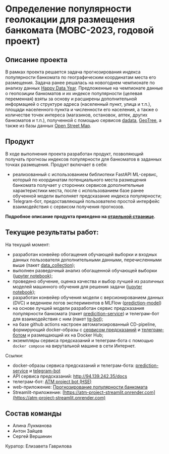 # Определение популярности геолокации для размещения банкомата (МОВС-2023, годовой проект)
## Описание проекта
В рамках проекта решается задача прогнозирования индекса популярности банкомата по географическим координатам места его размещения. Задача ранее решалась на новогоднем чемпионате по анализу данных [Happy Data Year](https://boosters.pro/championship/rosbank2/overview). 
Предложенные на чемпионате данные о геопозиции банкоматов и их индексе популярности (целевая переменная) взяты за 
основу и расширены дополнительной информацией о структуре адреса (населенный пункт, улица и т.п.), площади населенного 
пункта и численности его населения, а также о количестве точек интереса (магазинов, остановок, аптек, других банкоматов 
и т.п.), полученной с помощью сервисов [dadata](dadata.ru), [GeoTree](https://geotree.ru/features), а также из базы данных [Open Street Map](https://www.openstreetmap.org).

## Продукт
В ходе выполнения проекта разработан продукт, позволяющий получать прогнозы индексов популярности для банкоматов в заданных точках размещения. Продукт включает в себя: 
- реализованный с использованием библиотеки FastAPI ML-сервис, который по координатам потенциального места размещения банкомата получает у сторонних сервисов дополнительные характеристики места, после с использованием базе ранее обученной модели выполняет предсказание индекса популярности; 
- Telegram-бот, предоставляющий пользователю простой интерфейс взаимодействия с сервисом получения прогнозов. 

__Подробное описание продукта приведено на [отдельной странице](product.md).__


## Текущие результаты работ:
На текущий момент: 
- разработан конвейер обогащения обучающей выборки и входных данных пользователя дополнительными данными, перечисленными
выше (пакет [data_collection](./data-collection/)); 
- выполнен разведочный анализ обогащенной обучающей выборки ([jupyter notebook](.experiments/eda/eda.ipynb));
- проведено обучение, оценка качества и выбор лучшей из различных моделей машинного обучения для решения задачи 
([jupyter notebook](.experiments/prediction_model/prediction_model.ipynb));
- разработан конвейер обучения модели с версионированием данных (DVC) и ведением логов экспериментов в MLFlow ([prediction-model](./prediction-model/))
- на основе лучшей модели разработан сервис предсказания популярности банкомата (пакет [predicition-service](prediction-service))
и телеграм-бот для взаимодействия с ним (пакет [tg-bot](tg-bot)); 
- на базе github actions настроен автоматизированный CD-pipeline, формирующий docker-образы с [сервисом предсказаний](https://hub.docker.com/repository/docker/sevlvershinin/atm-project-api/) 
и [телеграм-ботом](https://hub.docker.com/repository/docker/sevlvershinin/atm-project-bot/) и размещающий их на Docker Hub; 
- экземпляры сервиса предсказаний и телеграм-бота с помощью ```docker compose``` на вирутальной машине в сети Интернет. 

Ссылки: 
- docker-образы сервиса предсказаний и телеграм-бота: [prediction-service](https://hub.docker.com/repository/docker/sevlvershinin/atm-project-api/) 
и [telegram-bot](https://hub.docker.com/repository/docker/sevlvershinin/atm-project-bot/)
- API сервиса предсказаний: http://94.139.242.35/docs
- телеграм-бот: [ATM project bot (HSE)](https://t.me/atm_project_bot)
- web-приложение: [Прогнозирование популярности банкомата](http://94.139.242.35:9999/)
- Streamlit-приложение: [https://atm-project-streamlit.onrender.com](https://atm-project-streamlit.onrender.com)

## Состав команды
 - Алина Лукманова
 - Антон Зайцев
 - Сергей Вершинин

Куратор: Елизавета Гаврилова
